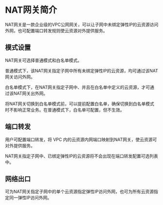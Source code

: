 

# NAT网关简介

NAT网关是一款企业级的VPC公网网关，可以让子网中未绑定弹性IP的云资源访问外网，也可配置端口转发规则使云资源对外提供服务。

## 模式设置

NAT网关可选择普通模式和白名单模式。

普通模式下，该NAT网关指定子网中所有未绑定弹性IP的云资源，均可通过该NAT网关访问外网。

白名单模式下，在NAT网关指定子网中、并且在白名单中定义的云资源，才可通过该NAT网关出外网。

将NAT网关切换到白名单模式前，可以提前配置白名单，确保切换到白名单模式时不影响正常业务。在普通模式下，白名单可配置，但不生效。

## 端口转发

用户可配置端口转发，将 VPC 内的云资源内网端口映射到NAT网关，使云资源可对外提供服务。

NAT网关指定子网中、已绑定弹性IP的云资源将不会出现在端口转发配置可选列表中。

## 网络出口

可为NAT网关指定子网中的单个云资源指定弹性IP访问外网，也可为所有云资源指定同一弹性IP访问外网。
